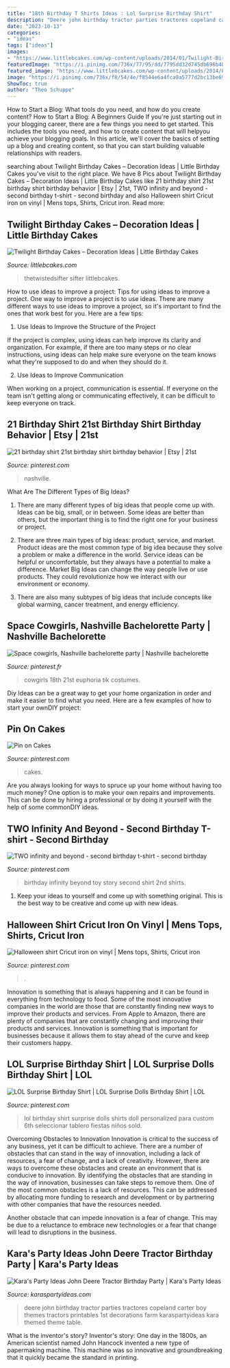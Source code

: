 ```yaml
---
title: "18th Birthday T Shirts Ideas : Lol Surprise Birthday Shirt"
description: "Deere john birthday tractor parties tractores copeland carter boy themes tractors printables 1st decorations farm karaspartyideas kara themed theme table"
date: "2023-10-13"
categories:
- "ideas"
tags: ["ideas"]
images:
- "https://www.littlebcakes.com/wp-content/uploads/2014/01/Twilight-Birthday-Cake-Ideas.jpg"
featuredImage: "https://i.pinimg.com/736x/77/95/dd/7795dd32d745db696b4841e671e79277.jpg"
featured_image: "https://www.littlebcakes.com/wp-content/uploads/2014/01/Twilight-Birthday-Cake-Ideas.jpg"
image: "https://i.pinimg.com/736x/f8/54/4e/f8544e6a4fca0a5777d2bc13be69b45b.jpg"
ShowToc: true
author: "Theo Schuppe"
---
```



How to Start a Blog: What tools do you need, and how do you create content?
How to Start a Blog: A Beginners Guide
If you're just starting out in your blogging career, there are a few things you need to get started. This includes the tools you need, and how to create content that will helpyou achieve your blogging goals. In this article, we'll cover the basics of setting up a blog and creating content, so that you can start building valuable relationships with readers.

	

		
searching about Twilight Birthday Cakes – Decoration Ideas | Little Birthday Cakes you've visit to the right place. We have 8 Pics about Twilight Birthday Cakes – Decoration Ideas | Little Birthday Cakes like 21 birthday shirt 21st birthday shirt birthday behavior | Etsy | 21st, TWO infinity and beyond - second birthday t-shirt - second birthday and also Halloween shirt Cricut iron on vinyl | Mens tops, Shirts, Cricut iron. Read more:
		
    
## Twilight Birthday Cakes – Decoration Ideas | Little Birthday Cakes

<img loading=lazy src="https://www.littlebcakes.com/wp-content/uploads/2014/01/Twilight-Birthday-Cake-Ideas.jpg" onerror="this.onerror=null;this.src='https://tse1.mm.bing.net/th?id=OIP.1HAz3WhjL2GU0S2_YTz3eAHaHU&amp;pid=15.1';" alt="Twilight Birthday Cakes – Decoration Ideas | Little Birthday Cakes">

_Source: littlebcakes.com_

>thetwistedsifter sifter littlebcakes. 

	

How to use ideas to improve a project: Tips for using ideas to improve a project.
One way to improve a project is to use ideas. There are many different ways to use ideas to improve a project, so it's important to find the ones that work best for you. Here are a few tips:
1. Use Ideas to Improve the Structure of the Project

If the project is complex, using ideas can help improve its clarity and organization. For example, if there are too many steps or no clear instructions, using ideas can help make sure everyone on the team knows what they're supposed to do and when they should do it.

2. Use Ideas to Improve Communication

When working on a project, communication is essential. If everyone on the team isn't getting along or communicating effectively, it can be difficult to keep everyone on track.

    
## 21 Birthday Shirt 21st Birthday Shirt Birthday Behavior | Etsy | 21st

<img loading=lazy src="https://i.pinimg.com/736x/eb/17/d3/eb17d308fb9ce623c4eb1f6c13e19d86.jpg" onerror="this.onerror=null;this.src='https://tse4.mm.bing.net/th?id=OIP.TFVeCJ8z3ZdtkWOfwgOufgHaHU&amp;pid=15.1';" alt="21 birthday shirt 21st birthday shirt birthday behavior | Etsy | 21st">

_Source: pinterest.com_

>nashville. 

	

What Are The Different Types of Big Ideas?
1. There are many different types of big ideas that people come up with. Ideas can be big, small, or in between. Some ideas are better than others, but the important thing is to find the right one for your business or project.
2. There are three main types of big ideas: product, service, and market. Product ideas are the most common type of big idea because they solve a problem or make a difference in the world. Service ideas can be helpful or uncomfortable, but they always have a potential to make a difference. Market Big Ideas can change the way people live or use products. They could revolutionize how we interact with our environment or economy.

3. There are also many subtypes of big ideas that include concepts like global warming, cancer treatment, and energy efficiency.

    
## Space Cowgirls, Nashville Bachelorette Party | Nashville Bachelorette

<img loading=lazy src="https://i.pinimg.com/736x/c6/a1/d2/c6a1d2f3d081b29cb63ef4635c0b0818.jpg" onerror="this.onerror=null;this.src='https://tse4.mm.bing.net/th?id=OIP.rXbtgqd7e0qMzPO0uFU3bgHaJ3&amp;pid=15.1';" alt="Space cowgirls, Nashville bachelorette party | Nashville bachelorette">

_Source: pinterest.fr_

>cowgirls 18th 21st euphoria tik costumes. 

	

Diy Ideas can be a great way to get your home organization in order and make it easier to find what you need. Here are a few examples of how to start your ownDIY project: 

    
## Pin On Cakes

<img loading=lazy src="https://i.pinimg.com/736x/85/61/5a/85615a46cceb160e84abeb920581f6d2.jpg" onerror="this.onerror=null;this.src='https://tse4.mm.bing.net/th?id=OIP.tdIVDAJHWzOSeY5BTRr7vwHaLH&amp;pid=15.1';" alt="Pin on Cakes">

_Source: pinterest.com_

>cakes. 

	

Are you always looking for ways to spruce up your home without having too much money? One option is to make your own repairs and improvements. This can be done by hiring a professional or by doing it yourself with the help of some commonDIY ideas.

    
## TWO Infinity And Beyond - Second Birthday T-shirt - Second Birthday

<img loading=lazy src="https://i.pinimg.com/736x/f8/54/4e/f8544e6a4fca0a5777d2bc13be69b45b.jpg" onerror="this.onerror=null;this.src='https://tse2.mm.bing.net/th?id=OIP.WvroPnRQ1zacn4nbTRuiDQHaJ4&amp;pid=15.1';" alt="TWO infinity and beyond - second birthday t-shirt - second birthday">

_Source: pinterest.com_

>birthday infinity beyond toy story second shirt 2nd shirts. 

	

1. Keep your ideas to yourself and come up with something original. This is the best way to be creative and come up with new ideas.

    
## Halloween Shirt Cricut Iron On Vinyl | Mens Tops, Shirts, Cricut Iron

<img loading=lazy src="https://i.pinimg.com/736x/2e/11/6c/2e116c9fb831e5eacae6bdb37f031672.jpg" onerror="this.onerror=null;this.src='https://tse1.mm.bing.net/th?id=OIP.FrQxYI5sA4mTqnpdDjvAHgHaJ3&amp;pid=15.1';" alt="Halloween shirt Cricut iron on vinyl | Mens tops, Shirts, Cricut iron">

_Source: pinterest.com_

>. 

	

Innovation is something that is always happening and it can be found in everything from technology to food. Some of the most innovative companies in the world are those that are constantly finding new ways to improve their products and services. From Apple to Amazon, there are plenty of companies that are constantly changing and improving their products and services. Innovation is something that is important for businesses because it allows them to stay ahead of the curve and keep their customers happy.

    
## LOL Surprise Birthday Shirt | LOL Surprise Dolls Birthday Shirt | LOL

<img loading=lazy src="https://i.pinimg.com/736x/77/95/dd/7795dd32d745db696b4841e671e79277.jpg" onerror="this.onerror=null;this.src='https://tse4.mm.bing.net/th?id=OIP.Hdpkluos3hfAlyw2EvTDmgHaIM&amp;pid=15.1';" alt="LOL Surprise Birthday Shirt | LOL Surprise Dolls Birthday Shirt | LOL">

_Source: pinterest.com_

>lol birthday shirt surprise dolls shirts doll personalized para custom 6th seleccionar tablero fiestas niños sold. 

	

Overcoming Obstacles to Innovation
Innovation is critical to the success of any business, yet it can be difficult to achieve. There are a number of obstacles that can stand in the way of innovation, including a lack of resources, a fear of change, and a lack of creativity. However, there are ways to overcome these obstacles and create an environment that is conducive to innovation.
By identifying the obstacles that are standing in the way of innovation, businesses can take steps to remove them. One of the most common obstacles is a lack of resources. This can be addressed by allocating more funding to research and development or by partnering with other companies that have the resources needed.

Another obstacle that can impede innovation is a fear of change. This may be due to a reluctance to embrace new technologies or a fear that change will lead to disruptions in the business.

    
## Kara&#039;s Party Ideas John Deere Tractor Birthday Party | Kara&#039;s Party Ideas

<img loading=lazy src="https://1.bp.blogspot.com/-Any33syMRkM/Tl_Ib4NrpGI/AAAAAAAAC-o/woy1VYd48A0/s1600/john_deere_party5.jpg" onerror="this.onerror=null;this.src='https://tse4.mm.bing.net/th?id=OIP.5f24Pa25LN9HcA1vzoUZlwHaKp&amp;pid=15.1';" alt="Kara&#039;s Party Ideas John Deere Tractor Birthday Party | Kara&#039;s Party Ideas">

_Source: karaspartyideas.com_

>deere john birthday tractor parties tractores copeland carter boy themes tractors printables 1st decorations farm karaspartyideas kara themed theme table. 

	

What is the inventor's story?
Inventor's story: One day in the 1800s, an American scientist named John Hancock invented a new type of papermaking machine. This machine was so innovative and groundbreaking that it quickly became the standard in printing.

